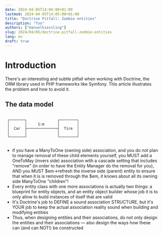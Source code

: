 ```yaml
---
date: 2024-04-05T14:04:00+01:00
lastmod: 2024-04-05T14:05:00+01:00
title: "Doctrine Pitfall: Zombie entities"
description: "foo"
authors: ["manuelkiessling"]
slug: 2024/04/05/doctrine-pitfall-zombie-entities
lang: en
draft: true
---
```


# Introduction

There's an interesting and subtle pitfall when working with Doctrine, the ORM library used in PHP frameworks like Symfony.
This article illustrates the problem and how to avoid it.

## The data model

```text
                                   
 ┌───────┐              ┌────────┐ 
 │       │     1:m      │        │ 
 │  Car  ├──────────────┤  Tire  │ 
 │       │              │        │ 
 └───────┘              └────────┘ 
                                   
```


- if you have a ManyToOne (owning side) association, and you do not plan to manage removal of these child elements yourself, you MUST add a OneToMay (invers side) association with a cascade setting that includes "remove" (in order to have the Entity Manager do the removal for you), AND you MUST $em->refresh the inverse side (parent) entity to ensure that when it is is removed through the $em, it knows about all its owning side ManyToOne "children"!
- Every entity class with one more associations is actually two things: a blueprint for entity objects, and an entity object builder whose job it is to only allow to build instances of itself that are valid
- It's Doctrine's job to DEFINE a sound association STRUCTURE, but it's YOUR job to keep the actual association reality sound when building and modifying entities
- Thus, when designing entities and their associations, do not only design the entities and their associations — also design the ways how these can (and can NOT!) be constructed